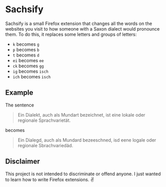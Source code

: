 # Sachsify

Sachsify is a small Firefox extension that changes all the words on the websites you visit to how someone with a Saxon dialect would pronounce them. To do this, it replaces some letters and groups of letters:

- `k` becomes `g`
- `p` becomes `b`
- `t` becomes `d`
- `ei` becomes `ee`
- `ck` becomes `gg`
- `ig` becomes `isch`
- `ich` becomes `isch`

## Example

The sentence

> Ein Dialekt, auch als Mundart bezeichnet, ist eine lokale oder regionale Sprachvarietät.

becomes

> Ein Dialegd, auch als Mundard bezeeschned, isd eene logale oder regionale Sbrachvariedäd.

## Disclaimer 

This project is not intended to discriminate or offend anyone. I just wanted to learn how to write Firefox extensions. ✌